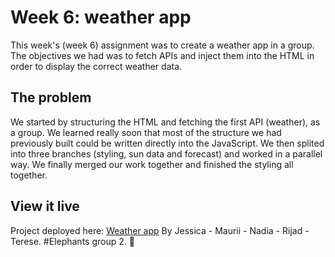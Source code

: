 # Week 6: weather app

This week's (week 6) assignment was to create a weather app in a group. The objectives we had was to fetch APIs and inject them into the HTML in order to display the correct weather data.

## The problem

We started by structuring the HTML and fetching the first API (weather), as a group. We learned really soon that most of the structure we had previously built could be written directly into the JavaScript. We then splited into three branches (styling, sun data and forecast) and worked in a parallel way. We finally merged our work together and finished the styling all together.

## View it live

Project deployed here: [Weather app](https://minimalist-weather-app.netlify.app/)
By Jessica - Maurii - Nadia - Rijad - Terese. #Elephants group 2. 🐘
